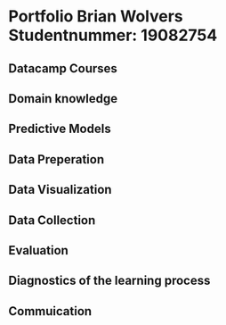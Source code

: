 # Portfolio Brian Wolvers Studentnummer: 19082754

## Datacamp Courses

## Domain knowledge

## Predictive Models

## Data Preperation

## Data Visualization

## Data Collection

## Evaluation

## Diagnostics of the learning process

## Commuication
